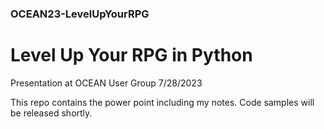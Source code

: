 ### OCEAN23-LevelUpYourRPG

# Level Up Your RPG in Python

Presentation at OCEAN User Group 7/28/2023


This repo contains the power point including my notes.
Code samples will be released shortly.
